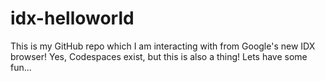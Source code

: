 # idx-helloworld

This is my GitHub repo which I am interacting with from Google's new IDX browser!
Yes, Codespaces exist, but this is also a thing! Lets have some fun...